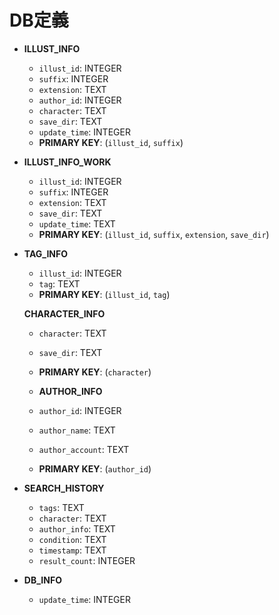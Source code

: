 # DB定義

- **ILLUST_INFO**
  - `illust_id`: INTEGER
  - `suffix`: INTEGER
  - `extension`: TEXT
  - `author_id`: INTEGER
  - `character`: TEXT
  - `save_dir`: TEXT
  - `update_time`: INTEGER
  - **PRIMARY KEY**: (`illust_id`, `suffix`)

- **ILLUST_INFO_WORK**
  - `illust_id`: INTEGER
  - `suffix`: INTEGER
  - `extension`: TEXT
  - `save_dir`: TEXT
  - `update_time`: TEXT
  - **PRIMARY KEY**: (`illust_id`, `suffix`, `extension`, `save_dir`)

- **TAG_INFO**
  - `illust_id`: INTEGER
  - `tag`: TEXT
  - **PRIMARY KEY**: (`illust_id`, `tag`)

  **CHARACTER_INFO**
  - `character`: TEXT
  - `save_dir`: TEXT
  - **PRIMARY KEY**: (`character`)

  - **AUTHOR_INFO**
  - `author_id`: INTEGER
  - `author_name`: TEXT
  - `author_account`: TEXT
  - **PRIMARY KEY**: (`author_id`)

- **SEARCH_HISTORY**
  - `tags`: TEXT
  - `character`: TEXT
  - `author_info`: TEXT
  - `condition`: TEXT
  - `timestamp`: TEXT
  - `result_count`: INTEGER

- **DB_INFO**
  - `update_time`: INTEGER